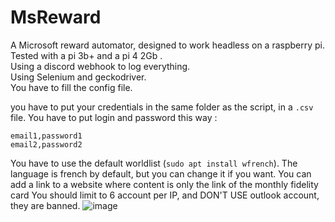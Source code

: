 #  MsReward


A Microsoft reward automator, designed to work headless on a raspberry pi. Tested with a pi 3b+ and a pi 4 2Gb .  
Using a discord webhook to log everything.  
Using Selenium and geckodriver.  
You have to fill the config file.  

you have to put your credentials in the same folder as the script, in a  `.csv` file. You have to put login and password this way : 
```
email1,password1
email2,password2
```

You have to use the default worldlist (`sudo apt install wfrench`). The language is french by default, but you can change it if you want. 
You can add a link to a website where content is only the link of the monthly fidelity card 
You should limit to 6 account per IP, and DON'T USE outlook account, they are banned.
![image](https://user-images.githubusercontent.com/74496300/155960737-061229ca-db8c-4e66-9aef-542d9e709bb2.png)
